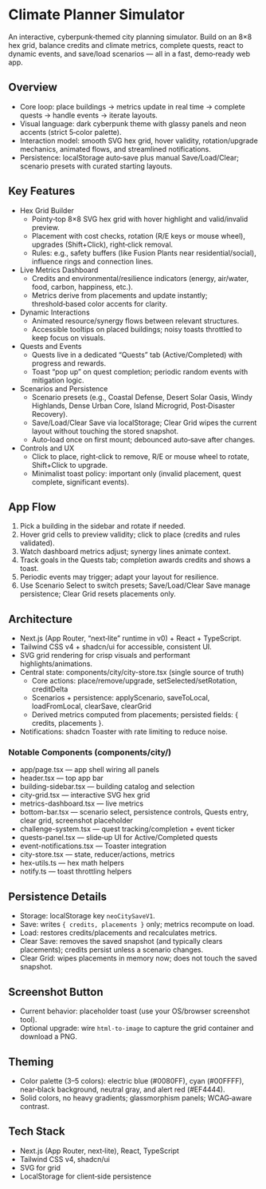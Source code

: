 # Climate Planner Simulator

An interactive, cyberpunk‑themed city planning simulator. Build on an 8×8 hex grid, balance credits and climate metrics, complete quests, react to dynamic events, and save/load scenarios — all in a fast, demo‑ready web app.

## Overview

- Core loop: place buildings → metrics update in real time → complete quests → handle events → iterate layouts.
- Visual language: dark cyberpunk theme with glassy panels and neon accents (strict 5‑color palette).
- Interaction model: smooth SVG hex grid, hover validity, rotation/upgrade mechanics, animated flows, and streamlined notifications.
- Persistence: localStorage auto‑save plus manual Save/Load/Clear; scenario presets with curated starting layouts.

## Key Features

- Hex Grid Builder
  - Pointy‑top 8×8 SVG hex grid with hover highlight and valid/invalid preview.
  - Placement with cost checks, rotation (R/E keys or mouse wheel), upgrades (Shift+Click), right‑click removal.
  - Rules: e.g., safety buffers (like Fusion Plants near residential/social), influence rings and connection lines.
- Live Metrics Dashboard
  - Credits and environmental/resilience indicators (energy, air/water, food, carbon, happiness, etc.).
  - Metrics derive from placements and update instantly; threshold‑based color accents for clarity.
- Dynamic Interactions
  - Animated resource/synergy flows between relevant structures.
  - Accessible tooltips on placed buildings; noisy toasts throttled to keep focus on visuals.
- Quests and Events
  - Quests live in a dedicated “Quests” tab (Active/Completed) with progress and rewards.
  - Toast “pop up” on quest completion; periodic random events with mitigation logic.
- Scenarios and Persistence
  - Scenario presets (e.g., Coastal Defense, Desert Solar Oasis, Windy Highlands, Dense Urban Core, Island Microgrid, Post‑Disaster Recovery).
  - Save/Load/Clear Save via localStorage; Clear Grid wipes the current layout without touching the stored snapshot.
  - Auto‑load once on first mount; debounced auto‑save after changes.
- Controls and UX
  - Click to place, right‑click to remove, R/E or mouse wheel to rotate, Shift+Click to upgrade.
  - Minimalist toast policy: important only (invalid placement, quest complete, significant events).

## App Flow

1) Pick a building in the sidebar and rotate if needed.  
2) Hover grid cells to preview validity; click to place (credits and rules validated).  
3) Watch dashboard metrics adjust; synergy lines animate context.  
4) Track goals in the Quests tab; completion awards credits and shows a toast.  
5) Periodic events may trigger; adapt your layout for resilience.  
6) Use Scenario Select to switch presets; Save/Load/Clear Save manage persistence; Clear Grid resets placements only.

## Architecture

- Next.js (App Router, “next‑lite” runtime in v0) + React + TypeScript.
- Tailwind CSS v4 + shadcn/ui for accessible, consistent UI.
- SVG grid rendering for crisp visuals and performant highlights/animations.
- Central state: components/city/city-store.tsx (single source of truth)
  - Core actions: place/remove/upgrade, setSelected/setRotation, creditDelta
  - Scenarios + persistence: applyScenario, saveToLocal, loadFromLocal, clearSave, clearGrid
  - Derived metrics computed from placements; persisted fields: { credits, placements }.
- Notifications: shadcn Toaster with rate limiting to reduce noise.

### Notable Components (components/city/)
- app/page.tsx — app shell wiring all panels
- header.tsx — top app bar
- building-sidebar.tsx — building catalog and selection
- city-grid.tsx — interactive SVG hex grid
- metrics-dashboard.tsx — live metrics
- bottom-bar.tsx — scenario select, persistence controls, Quests entry, clear grid, screenshot placeholder
- challenge-system.tsx — quest tracking/completion + event ticker
- quests-panel.tsx — slide‑up UI for Active/Completed quests
- event-notifications.tsx — Toaster integration
- city-store.tsx — state, reducer/actions, metrics
- hex-utils.ts — hex math helpers
- notify.ts — toast throttling helpers

## Persistence Details

- Storage: localStorage key `neoCitySaveV1`.
- Save: writes `{ credits, placements }` only; metrics recompute on load.
- Load: restores credits/placements and recalculates metrics.
- Clear Save: removes the saved snapshot (and typically clears placements); credits persist unless a scenario changes.
- Clear Grid: wipes placements in memory now; does not touch the saved snapshot.

## Screenshot Button

- Current behavior: placeholder toast (use your OS/browser screenshot tool).
- Optional upgrade: wire `html-to-image` to capture the grid container and download a PNG.

## Theming

- Color palette (3–5 colors): electric blue (#0080FF), cyan (#00FFFF), near‑black background, neutral gray, and alert red (#EF4444).
- Solid colors, no heavy gradients; glassmorphism panels; WCAG‑aware contrast.

## Tech Stack

- Next.js (App Router, next‑lite), React, TypeScript
- Tailwind CSS v4, shadcn/ui
- SVG for grid
- LocalStorage for client‑side persistence


